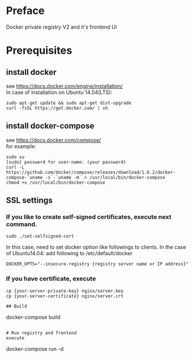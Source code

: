 # Preface
  Docker private registry V2 and it's frontend UI

# Prerequisites
## install docker
see https://docs.docker.com/engine/installation/   
In case of installation on Ubuntu 14.04(LTS):  
```shell
sudo apt-get update && sudo apt-get dist-upgrade
curl -fsSL https://get.docker.com/ | sh
```

## install docker-compose
see https://docs.docker.com/compose/  
for example:
```shell
sudo su
[sudo] password for user-name: (your password)
curl -L https://github.com/docker/compose/releases/download/1.6.2/docker-compose-`uname -s`-`uname -m` > /usr/local/bin/docker-compose
chmod +x /usr/local/bin/docker-compose
```

## SSL settings

### If you like to create self-signed certificates, execute next command.

```
sudo ./set-selfsigned-cert
```
In this case, need to set docker option like followings to clients.
In the case of Ubuntu14.04: add following to /etc/default/docker

```
DOCKER_OPTS="--insecure-registry {registry server name or IP address}"
```

### If you have certificate, execute

```
cp {your-server-private-key} nginx/server.key
cp {your-server-certificate} nginx/server.crt

## Build 

```
docker-compose build
```

# Run registry and frontend
execute

```
docker-compose run -d 
```



